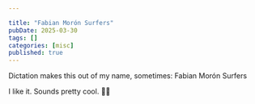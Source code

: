 ```yaml
---

title: "Fabian Morón Surfers"
pubDate: 2025-03-30
tags: []
categories: [misc]
published: true
---
```


Dictation makes this out of my name, sometimes: Fabian Morón Surfers

I like it. Sounds pretty cool. 🏄‍♂️ 